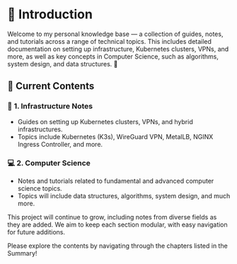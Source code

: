 # 📘 **Introduction**

Welcome to my personal knowledge base — a collection of guides, notes, and tutorials across a range of technical topics. This includes detailed documentation on setting up infrastructure, Kubernetes clusters, VPNs, and more, as well as key concepts in Computer Science, such as algorithms, system design, and data structures. 🚀

## 📂 **Current Contents**

### 🔧 **1. Infrastructure Notes**
- Guides on setting up Kubernetes clusters, VPNs, and hybrid infrastructures.
- Topics include Kubernetes (K3s), WireGuard VPN, MetalLB, NGINX Ingress Controller, and more.

### 💻 **2. Computer Science**
- Notes and tutorials related to fundamental and advanced computer science topics.
- Topics will include data structures, algorithms, system design, and much more.

This project will continue to grow, including notes from diverse fields as they are added. We aim to keep each section modular, with easy navigation for future additions.

Please explore the contents by navigating through the chapters listed in the Summary!
